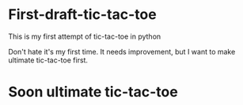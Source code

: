 # First-draft-tic-tac-toe
This is my first attempt of tic-tac-toe in python

Don't hate it's my first time. 
It needs improvement, but I want to make ultimate tic-tac-toe first.

# Soon ultimate tic-tac-toe
